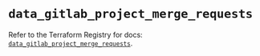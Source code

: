 # `data_gitlab_project_merge_requests`

Refer to the Terraform Registry for docs: [`data_gitlab_project_merge_requests`](https://registry.terraform.io/providers/gitlabhq/gitlab/18.1.0/docs/data-sources/project_merge_requests).

